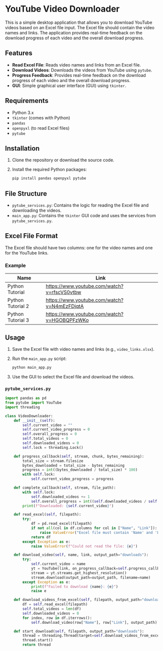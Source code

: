 # YouTube Video Downloader

This is a simple desktop application that allows you to download YouTube videos based on an Excel file input. The Excel file should contain the video names and links. The application provides real-time feedback on the download progress of each video and the overall download progress.

## Features

- **Read Excel File**: Reads video names and links from an Excel file.
- **Download Videos**: Downloads the videos from YouTube using `pytube`.
- **Progress Feedback**: Provides real-time feedback on the download progress of each video and the overall download progress.
- **GUI**: Simple graphical user interface (GUI) using `tkinter`.

## Requirements

- Python 3.x
- `tkinter` (comes with Python)
- `pandas`
- `openpyxl` (to read Excel files)
- `pytube`

## Installation

1. Clone the repository or download the source code.

2. Install the required Python packages:
    ```bash
    pip install pandas openpyxl pytube
    ```

## File Structure

- `pytube_services.py`: Contains the logic for reading the Excel file and downloading the videos.
- `main_app.py`: Contains the `tkinter` GUI code and uses the services from `pytube_services.py`.

## Excel File Format

The Excel file should have two columns: one for the video names and one for the YouTube links.

### Example

| Name            | Link                                          |
|-----------------|-----------------------------------------------|
| Python Tutorial | https://www.youtube.com/watch?v=rfscVS0vtbw   |
| Python Tutorial 2 | https://www.youtube.com/watch?v=N4mEzFDjqtA |
| Python Tutorial 3 | https://www.youtube.com/watch?v=HGOBQPFzWKo |

## Usage

1. Save the Excel file with video names and links (e.g., `video_links.xlsx`).

2. Run the `main_app.py` script:
    ```bash
    python main_app.py
    ```

3. Use the GUI to select the Excel file and download the videos.

### `pytube_services.py`

```python
import pandas as pd
from pytube import YouTube
import threading

class VideoDownloader:
    def __init__(self):
        self.current_video = ""
        self.current_video_progress = 0
        self.overall_progress = 0
        self.total_videos = 0
        self.downloaded_videos = 0
        self.lock = threading.Lock()

    def progress_callback(self, stream, chunk, bytes_remaining):
        total_size = stream.filesize
        bytes_downloaded = total_size - bytes_remaining
        progress = int((bytes_downloaded / total_size) * 100)
        with self.lock:
            self.current_video_progress = progress

    def complete_callback(self, stream, file_path):
        with self.lock:
            self.downloaded_videos += 1
            self.overall_progress = int((self.downloaded_videos / self.total_videos) * 100)
        print(f"Downloaded: {self.current_video}")

    def read_excel(self, filepath):
        try:
            df = pd.read_excel(filepath)
            if not all(col in df.columns for col in ["Name", "Link"]):
                raise ValueError("Excel file must contain 'Name' and 'Link' columns")
            return df
        except Exception as e:
            raise ValueError(f"Could not read the file: {e}")

    def download_video(self, name, link, output_path="downloads"):
        try:
            self.current_video = name
            yt = YouTube(link, on_progress_callback=self.progress_callback, on_complete_callback=self.complete_callback)
            stream = yt.streams.get_highest_resolution()
            stream.download(output_path=output_path, filename=name)
        except Exception as e:
            print(f"Failed to download {name}: {e}")
            raise e

    def download_videos_from_excel(self, filepath, output_path="downloads"):
        df = self.read_excel(filepath)
        self.total_videos = len(df)
        self.downloaded_videos = 0
        for index, row in df.iterrows():
            self.download_video(row["Name"], row["Link"], output_path)

    def start_download(self, filepath, output_path="downloads"):
        thread = threading.Thread(target=self.download_videos_from_excel, args=(filepath, output_path))
        thread.start()
        return thread
